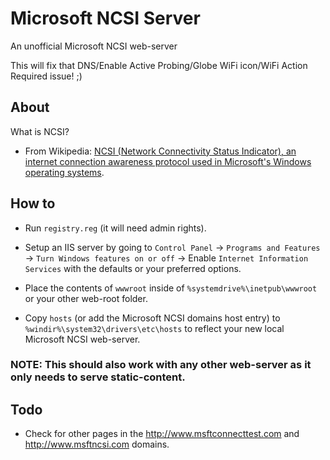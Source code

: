 # Microsoft NCSI Server
An unofficial Microsoft NCSI web-server

This will fix that DNS/Enable Active Probing/Globe WiFi icon/WiFi Action Required issue!  ;)

## About

What is NCSI?
- From Wikipedia: [NCSI (Network Connectivity Status Indicator), an internet connection awareness protocol used in Microsoft's Windows operating systems](https://en.wikipedia.org/wiki/NCSI).

## How to
- Run `registry.reg` (it will need admin rights).

- Setup an IIS server by going to `Control Panel` -> `Programs and Features` -> `Turn Windows features on or off` -> Enable `Internet Information Services` with the defaults or your preferred options.

- Place the contents of `wwwroot` inside of `%systemdrive%\inetpub\wwwroot` or your other web-root folder.

- Copy `hosts` (or add the Microsoft NCSI domains host entry) to `%windir%\system32\drivers\etc\hosts` to reflect your new local Microsoft NCSI web-server.

### NOTE: This should also work with any other web-server as it only needs to serve static-content.

## Todo
- Check for other pages in the http://www.msftconnecttest.com and http://www.msftncsi.com domains.
